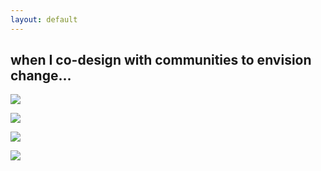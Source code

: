```yaml
---
layout: default
---
```


## when I co-design with communities to envision change...
![](media/cleanshot_2024-07-28-at-12-24-06@2x.png)

![](media/cleanshot_2024-07-28-at-13-06-39@2x.png)

![](media/cleanshot_2024-07-28-at-13-08-34@2x.png)

![](media/cleanshot_2024-07-27-at-17-48-57@2x.png)